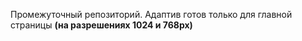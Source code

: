 Промежуточный репозиторий. Адаптив готов только для главной страницы **(на разрешениях 1024 и 768px)**
